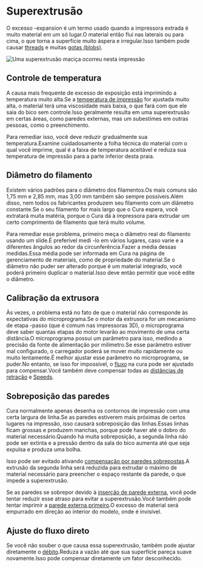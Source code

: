 Superextrusão
====
O excesso -expansion é um termo usado quando a impressora extrada é muito material em um só lugar.O material então flui nas laterais ou para cima, o que torna a superfície muito áspera e irregular.Isso também pode causar [threads](string.md) e muitas [gotas (blobs)](blobs.md).

![Uma superextrusão maciça ocorreu nesta impressão](../../../articles/images/overextrusion.jpg)

Controle de temperatura
----
A causa mais frequente de excesso de exposição está imprimindo a temperatura muito alta.Se a [temperatura de impressão](../material/material_print_temperature.md) for ajustada muito alta, o material terá uma viscosidade mais baixa, o que fará com que ele saia do bico sem controle.Isso geralmente resulta em uma superextrusão em certas áreas, como paredes externas, mas um subestimes em outras pessoas, como o preenchimento.

Para remediar isso, você deve reduzir gradualmente sua temperatura.Examine cuidadosamente a folha técnica do material com o qual você imprime, qual é a faixa de temperatura aceitável e reduza sua temperatura de impressão para a parte inferior desta praia.

Diâmetro do filamento
----
Existem vários padrões para o diâmetro dos filamentos.Os mais comuns são 1,75 mm e 2,85 mm, mas 3,00 mm também são sempre possíveis.Além disso, nem todos os fabricantes produzem seu filamento com um diâmetro constante.Se o seu filamento for mais largo que o Cura espera, você extratará muita matéria, porque o Cura dá à impressora para extrudar um certo comprimento de filamento que terá muito volume.

Para remediar esse problema, primeiro meça o diâmetro real do filamento usando um slide.É preferível medi -lo em vários lugares, caso varie e a diferentes ângulos ao redor da circunferência.Fazer a média dessas medidas.Essa média pode ser informada em Cura na página de gerenciamento de materiais, como de propriedade do material.Se o diâmetro não puder ser alterado porque é um material integrado, você poderá primeiro duplicar o material.Isso deve então permitir que você edite o diâmetro.

Calibração da extrusora
----
Às vezes, o problema está no fato de que o material não corresponde às expectativas do microprograma.Se o motor da extrusora for um mecanismo de etapa -passo (que é comum nas impressoras 3D), o microprograma deve saber quantas etapas do motor levarão ao movimento de uma certa distância.O microprograma possui um parâmetro para isso, medindo a precisão da fonte de alimentação por milímetro.Se esse parâmetro estiver mal configurado, o carregador poderá se mover muito rapidamente ou muito lentamente.É melhor ajustar esse parâmetro no microprograma, se puder.No entanto, se isso for impossível, o [fluxo](../MATEMCIAL/MATEMCIAL_FLOW.MD) na cura pode ser ajustado para compensar.Você também deve compensar todas as [distâncias de retração](../Travel/Retaction_amount.md) e [Speeds](../Travel/Retaction_speed.md).

Sobreposição das paredes
----
Cura normalmente apenas desenha os contornos de impressão com uma certa largura de linha.Se as paredes estiverem mais próximas de certos lugares na impressão, isso causará sobreposição das linhas.Essas linhas ficam grossas e produzem manchas, porque pode haver até o dobro do material necessário.Quando há muita sobreposição, a segunda linha não pode ser extinta e a pressão dentro da sala do bico aumenta até que seja expulsa e produza uma bolha.

Isso pode ser evitado ativando [compensação por paredes sobrepostas](../shell/Travel_compense_overlapping_walls_nabled.md).A extrusão da segunda linha será reduzida para extrudar o máximo de material necessário para preencher o espaço restante da parede, o que impede a superextrusão.

Se as paredes se sobrepor devido à [inserção de parede externa](../shell/wall_0_inset.md), você pode tentar reduzir esse atraso para evitar a superextrusão.Você também pode tentar imprimir a [parede externa primeiro](../shell/outer_inset_first.md).O excesso de material será empurrado em direção ao interior do modelo, onde é invisível.

Ajuste do fluxo direto
----
Se você não souber o que causa essa superextrusão, também pode ajustar diretamente o [débito](../material/material_flow.md).Reduza a vazão até que sua superfície pareça suave novamente.Isso pode compensar diretamente um fator desconhecido.